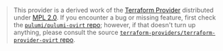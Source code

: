 > This provider is a derived work of the [Terraform Provider](https://github.com/terraform-providers/terraform-provider-ovirt)
> distributed under [MPL 2.0](https://www.mozilla.org/en-US/MPL/2.0/). If you encounter a bug or missing feature,
> first check the [`pulumi/pulumi-ovirt` repo](https://github.com/pulumi/pulumi-ovirt/issues); however, if that doesn't turn up anything,
> please consult the source [`terraform-providers/terraform-provider-ovirt` repo](https://github.com/terraform-providers/terraform-provider-ovirt/issues).